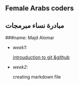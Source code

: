 ## Female Arabs coders

## مبادرة نساء مبرمجات

###name: Majd Alomar

* _week1:_

    [introuduction to git &github](https://github.com/MajdAlomar/udemy-git)

* _week2:_

    creating markdown file
